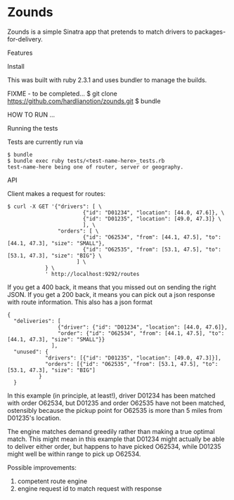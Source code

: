 # Zounds

Zounds is a simple Sinatra app that pretends to match drivers to packages-for-delivery.

Features

Install

This was built with ruby 2.3.1 and uses bundler to manage the builds.

FIXME - to be completed...
$ git clone https://github.com/hardlianotion/zounds.git
$ bundle

HOW TO RUN ...

Running the tests

Tests are currently run via

    $ bundle
    $ bundle exec ruby tests/<test-name-here>_tests.rb 
    test-name-here being one of router, server or geography.

API

Client makes a request for routes:

    $ curl -X GET '{"drivers": [ \
                            {"id": "D01234", "location": [44.0, 47.6]}, \
                            {"id": "D01235", "location": [49.0, 47.3]} \
                            ], \
                    "orders": [ \
                            {"id": "O62534", "from": [44.1, 47.5], "to": [44.1, 47.3], "size": "SMALL"},
                            {"id": "O62535", "from": [53.1, 47.5], "to": [53.1, 47.3], "size": "BIG"} \
                          ] \
                } \
                ' http://localhost:9292/routes

If you get a 400 back, it means that you missed out on sending the right JSON. 
If you get a 200 back, it means you can pick out a json response with route information.  This also has
a json format
    
    {
      "deliveries": [ 
                    {"driver": {"id": "D01234", "location": [44.0, 47.6]}, 
                    "order": {"id": "O62534", "from": [44.1, 47.5], "to": [44.1, 47.3], "size": "SMALL"}}
                  ],
      "unused": {
                "drivers": [{"id": "D01235", "location": [49.0, 47.3]}],
                "orders": [{"id": "O62535", "from": [53.1, 47.5], "to": [53.1, 47.3], "size": "BIG"]
              }
      }
  
  In this example (in principle, at least!), driver D01234 has been matched with order O62534, but D01235 and order 
  O62535 have not been matched, ostensibly because the pickup point for O62535 is more than 5 miles from D01235's 
  location.  
  
  The engine matches demand greedily rather than making a true optimal match.  This might mean in this 
  example that D01234 might actually be able to deliver either order, but happens to have picked O62534, while 
  D01235 might well be within range to pick up O62534.
  
  Possible improvements: 
  1. competent route engine
  2. engine request id to match request with response
  
  
